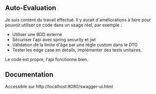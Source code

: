 ## Auto-Evaluation

Je suis content du travail effectué. Il y aurait d'améliorations à faire pour pouvoir utiliser ce code dans un usage réel, par exemple : 
- Utiliser une BDD externe
- Sécuriser l'api avec spring security et jwt
- Validation de la limite d'âge par une rêgle custom dans le DTO
- Tester les edge case en details, implémenter des tests unitaires.

Le code est propre, l'api fonctionne bien. 

## Documentation

Accessible sur http://localhost:8080/swagger-ui.html
